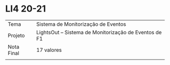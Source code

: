 # LI4 20-21
| ||
|--|--|
| Tema | Sistema de Monitorização de Eventos |
| Projeto | LightsOut – Sistema de Monitorização de Eventos de F1 |
| Nota Final | 17 valores |
||